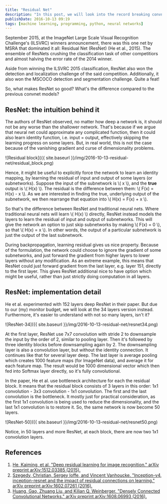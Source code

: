 ```yaml
---
title: "Residual Net"
description: "In this post, we will look into the record breaking convnet model of 2015: the Residual Net (ResNet)."
publishDate: 2016-10-13 09:19
tags: [machine learning, programming, python, neural networks]
---
```


September 2015, at the ImageNet Large Scale Visual Recognition Challenge's (ILSVRC) winners announcement, there was this one net by MSRA that dominated it all: Residual Net (ResNet) (He et al., 2015). The ensemble of ResNets crushing the classification task of other competitiors and almost halving the error rate of the 2014 winner.

Aside from winning the ILSVRC 2015 classification, ResNet also won the detection and localization challenge of the said competition. Additionally, it also won the MSCOCO detection and segmentation challenge. Quite a feat!

So, what makes ResNet so good? What's the difference compared to the previous convnet models?

<h2 class="section-heading">ResNet: the intuition behind it</h2>

The authors of ResNet observed, no matter how deep a network is, it should not be any worse than the shallower network. That's because if we argue that neural net could approximate any complicated function, then it could also learn identity function, i.e. input = output, effectively skipping the learning progress on some layers. But, in real world, this is not the case because of the vanishing gradient and curse of dimensionality problems.

![Residual block]({{ site.baseurl }}/img/2016-10-13-residual-net/residual_block.png)

Hence, it might be useful to explicitly force the network to learn an identity mapping, by learning the residual of input and output of some layers (or subnetworks). Suppose the input of the subnetwork is \\( x \\), and the **true** output is \\( H(x) \\). The residual is the difference between them: \\( F(x) = H(x) - x \\). As we are interested in finding the true, underlying output of the subnetwork, we then rearrange that equation into \\( H(x) = F(x) + x \\).

So that's the difference between ResNet and traditional neural nets. Where traditional neural nets will learn \\( H(x) \\) directly, ResNet instead models the layers to learn the residual of input and output of subnetworks. This will give the network an option to just skip subnetworks by making \\( F(x) = 0 \\), so that \\( H(x) = x \\). In other words, the output of a particular subnetwork is just the output of the last subnetwork.

During backpropagation, learning residual gives us nice property. Because of the formulation, the network could choose to ignore the gradient of some subnetworks, and just forward the gradient from higher layers to lower layers without any modification. As an extreme example, this means that ResNet could just forward gradient from the last layer, e.g. layer 151, directly to the first layer. This gives ResNet additional nice to have option which might be useful, rather than just strictly doing computation in all layers.

<h2 class="section-heading">ResNet: implementation detail</h2>

He et al. experimented with 152 layers deep ResNet in their paper. But due to our (my) monitor budget, we will look at the 34 layers version instead. Furthermore, it's easier to understand with not so many layers, isn't it?

![ResNet-34]({{ site.baseurl }}/img/2016-10-13-residual-net/resnet34.png)

At the first layer, ResNet use 7x7 convolution with stride 2 to downsample the input by the order of 2, similar to pooling layer. Then it's followed by three identity blocks before downsampling again by 2. The downsampling layer is also a convolution layer, but without the identity connection. It continues like that for several layer deep. The last layer is average pooling which creates 1000 feature maps (for ImageNet data), and average it for each feature map. The result would be 1000 dimensional vector which then fed into Softmax layer directly, so it's fully convolutional.

In the paper, He et al. use bottleneck architecture for each the residual block. It means that the residual block consists of 3 layers in this order: 1x1 convolution - 3x3 convolution - 1x1 convolution. The first and the last convolution is the bottleneck. It mostly just for practical consideration, as the first 1x1 convolution is being used to reduce the dimensionality, and the last 1x1 convolution is to restore it. So, the same network is now become 50 layers.

![ResNet-50]({{ site.baseurl }}/img/2016-10-13-residual-net/resnet50.png)

Notice, in 50 layers and more ResNet, at each block, there are now two 1x1 convolution layers.

<h2 class="section-heading">References</h2>

1. [He, Kaiming, et al. "Deep residual learning for image recognition." arXiv preprint arXiv:1512.03385 (2015).](http://arxiv.org/pdf/1512.03385)
2. [Szegedy, Christian, Sergey Ioffe, and Vincent Vanhoucke. "Inception-v4, inception-resnet and the impact of residual connections on learning." arXiv preprint arXiv:1602.07261 (2016).](http://arxiv.org/pdf/1602.07261)
3. [Huang, Gao, Zhuang Liu, and Kilian Q. Weinberger. "Densely Connected Convolutional Networks." arXiv preprint arXiv:1608.06993 (2016).](https://arxiv.org/pdf/1608.06993)
